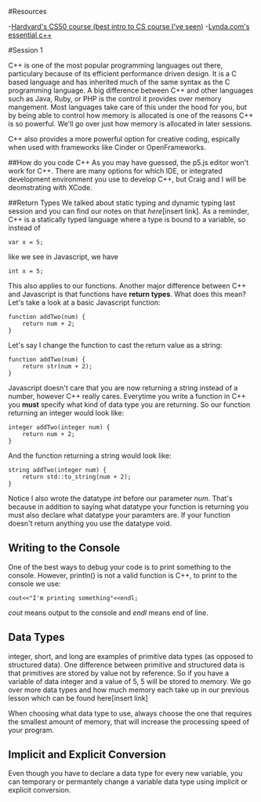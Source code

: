#Resources

-[Hardvard's CS50 course (best intro to CS course I've seen)](https://cs50.harvard.edu/)
-[Lynda.com's essential c++](https://www.lynda.com/C-tutorials/C-Essential-Training/182674-2.html)

#Session 1

C++ is one of the most popular programming languages out there, particulary because of its efficient performance driven design. It is a C based language and has inherited much of the same syntax as the C programming language. A big difference between C++ and other languages such as Java, Ruby, or PHP is the control it provides over memory mangement. Most languages take care of this under the hood for you, but by being able to control how memory is allocated is one of the reasons C++ is so powerful. We'll go over just how memory is allocated in later sessions.

C++ also provides a more powerful option for creative coding, espically when used with frameworks like Cinder or OpenFrameworks.

##How do you code C++
As you may have guessed, the p5.js editor won't work for C++. There are many options for which IDE, or integrated development environment you use to develop C++, but Craig and I will be deomstrating with XCode.

##Return Types
We talked about static typing and dynamic typing last session and you can find our notes on that *here*[insert link]. As a reminder, C++ is a statically typed language where a type is bound to a variable, so instead of 

`var x = 5;`

like we see in Javascript, we have

`int x = 5;`

This also applies to our functions. Another major difference between C++ and Javascript is that functions have **return types**. What does this mean? Let's take a look at a basic Javascript function:

```
function addTwo(num) {
	return num + 2;
}
```

Let's say I change the function to cast the return value as a string:

```
function addTwo(num) {
	return str(num + 2);
}
```

Javascript doesn't care that you are now returning a string instead of a number, however C++ really cares. Everytime you write a function in C++ you **must** specify what kind of data type you are returning. So our function returning an integer would look like:

```
integer addTwo(integer num) {
	return num + 2;
}
```

And the function returning a string would look like:

```
string addTwo(integer num) {
	return std::to_string(num + 2);
}
```

Notice I also wrote the datatype *int* before our parameter *num*. That's because in addition to saying what datatype your function is returning you must also declare what datatype your paramters are. If your function doesn't return anything you use the datatype void.

## Writing to the Console
One of the best ways to debug your code is to print something to the console. However, println() is not a valid function is C++, to print to the console we use:

```
cout<<"I'm printing something"<<endl;
```

*cout* means output to the console and *endl* means end of line.

## Data Types
integer, short, and long are examples of primitive data types (as opposed to structured data). One difference between primitive and structured data is that primitives are stored by value not by reference. So if you have a variable of data integer and a value of 5, 5 will be stored to memory. We go over more data types and how much memory each take up in our previous lesson which can be found here[insert link]

When choosing what data type to use, always choose the one that requires the smallest amount of memory, that will increase the processing speed of your program.

## Implicit and Explicit Conversion
Even though you have to declare a data type for every new variable, you can temporary or permantely change a variable data type using implicit or explicit conversion.